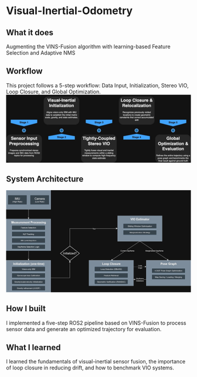 # Visual-Inertial-Odometry
## What it does
Augmenting the VINS-Fusion algorithm with learning-based Feature Selection and Adaptive NMS

## Workflow
This project follows a 5-step workflow: Data Input, Initialization, Stereo VIO, Loop Closure, and Global Optimization.
![workflow](assets/workflow_flowchart.jpg)

## System Architecture
![flowchart](assets/VINS-FUSION-FLOWCHART.jpg)



## How I built
I implemented a five-step ROS2 pipeline based on VINS-Fusion to process sensor data and generate an optimized trajectory for evaluation.

## What I learned
I learned the fundamentals of visual-inertial sensor fusion, the importance of loop closure in reducing drift, and how to benchmark VIO systems.
